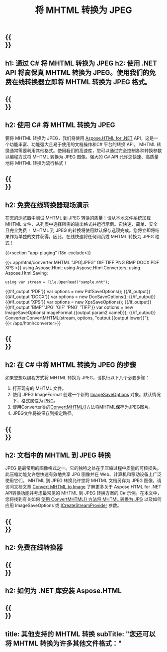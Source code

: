 ﻿---
translation: true
template: /templates/_template-conversion-child.md
title: 将 MHTML 转换为 JPEG
description: 在 C# 中将 MHTML 转换为 JPEG。在 ASP.NET 或任何 .NET 应用程序中轻松使用转换器 API。免费试用在线 MHTML 到 JPEG 转换器！
url: /net/conversion/mhtml-to-jpeg/
family: html
platformtag: net
feature: conversion
informat: MHTML
outformat: JPEG
otherformats: DOCX PDF XPS BMP GIF PNG TIFF
---

{{<section banner>}}
---
h1: 通过 C# 将 MHTML 转换为 JPEG
h2: 使用 .NET API 将高保真 MHTML 转换为 JPEG。使用我们的免费在线转换器立即将 MHTML 转换为 JPEG 格式。
---

{{<section overview>}}
---
h2: 使用 C# 将 MHTML 转换为 JPEG
---

要将 MHTML 转换为 JPEG，我们将使用 [Aspose.HTML for .NET](https://products.aspose.com/html/net/) API，这是一个功能丰富、功能强大且易于使用的文档操作和C# 平台的转换 API。 MHTML 转换通常需要利用其他格式。使用我们的高速库，您可以通过完全控制各种转换参数以编程方式将 MHTML 转换为 JPEG 图像。强大的 C# API 允许您快速、高质量地将 MHTML 转换为流行格式！

{{<section demos>}}
---
h2: 免费在线转换器现场演示
---

在您的浏览器中测试 MHTML 到 JPEG 转换的质量！请从本地文件系统加载 MHTML 文件，从列表中选择所需的输出格式并运行示例。它快速、简单、安全且完全免费！ MHTML 到 JPEG 的转换将使用默认保存选项完成。您将立即将结果作为单独的文件获得。因此，在线快速将任何网页或 MHTML 转换为 JPEG 格式！

{{<section "app-pluging" i18n-exclude>}}

{{< app/html/converter MHTML "JPG|JPEG" GIF TIFF PNG BMP DOCX PDF XPS >}}
using Aspose.Html;
using Aspose.Html.Converters;
using Aspose.Html.Saving;

    using var stream = File.OpenRead("sample.mht");
{{#if_output 'PDF'}}
    var options = new PdfSaveOptions();
{{/if_output}}
{{#if_output 'DOCX'}}
    var options = new DocSaveOptions();
{{/if_output}}
{{#if_output 'XPS'}}
    var options = new XpsSaveOptions();
{{/if_output}}
{{#if_output 'BMP' 'JPG' 'GIF' 'PNG' 'TIFF'}}
    var options = new ImageSaveOptions(ImageFormat.{{output param2 camel}});
{{/if_output}}
    Converter.ConvertMHTML(stream, options, "output.{{output lower}}");   
{{< /app/html/converter>}} 


{{<section steps>}}
---
h2: 在 C# 中将 MHTML 转换为 JPEG 的步骤
---

如果您想以编程方式将 MHTML 转换为 JPEG，请执行以下几个必要步骤：

1. 打开现有的 MHTML 文件。
1. 使用 JPEG ImageFormat 创建一个新的 [ImageSaveOptions](https://reference.aspose.com/html/net/aspose.html.saving/imagesaveoptions) 对象。默认情况下，格式属性为 [PNG](https://reference.aspose.com/html/net/aspose.html.rendering.image/imageformat)。
1. 使用Converter类的[ConvertMHTML()](https://reference.aspose.com/html/net/aspose.html.converters/converter/convertmhtml/)方法将MHTML保存为JPEG图片。
1. JPEG文件将被保存到指定路径。

{{<section documentation>}}
---
h2: 文档中的 MHTML 到 JPEG 转换
---

JPEG 是最常用的图像格式之一。它的独特之处在于压缩过程中质量的可控损失。此压缩功能允许您快速有效地共享 JPG 图像并在 Web、计算机和移动设备上广泛使用它们。 MHTML 到 JPEG 转换允许您将 MHTML 文档另存为 JPEG 图像。请访问文档文章 [Convert MHTML to Image](https://docs.aspose.com/html/net/converting-between-formats/mhtml-to-image/) 了解更多关于 Aspose.HTML for .NET API转换功能并考虑最常见的 MHTML 到 JPEG 转换方案的 C# 示例。在本文中，您将找到有关如何 <a href="https://docs.aspose.com/html/net/converting-between-formats/mhtml-to-image/#convert-mhtml-to-jpg -using-imagesaveoptions" target="_blank">使用 ConvertMHTML() 方法将 MHTML 转换为 JPG</a> 以及如何应用 ImageSaveOptions 或 [ICreateStreamProvider](https://reference.aspose.com/html/net/aspose.html.io/icreatestreamprovider) 参数。

{{<section online-converters>}}
---
h2: 免费在线转换器
---

{{<section get-started>}}
---
h2: 如何为 .NET 库安装 Aspose.HTML
---

{{<section other-conversions>}}
---
title: 其他支持的 MHTML 转换
subTitle: "您还可以将 MHTML 转换为许多其他文件格式："
---